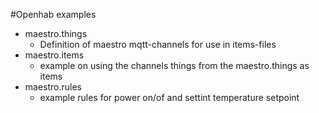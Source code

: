 #Openhab examples

- maestro.things
  - Definition of maestro mqtt-channels for use in items-files
- maestro.items
  - example on using the channels things from the maestro.things as items
- maestro.rules
  - example rules for power on/of and settint temperature setpoint

